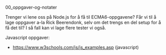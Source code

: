 00_oppgaver-og-notater

Trenger vi lene oss på Node.js for å få til ECMA6-oppgavene?
Får vi til å lage oppgaver a-la Rick Beerendonk, selv om det trengs en del setup for å få det til?
I så fall kan vi lage flere tester vi også.


Javascript oppgaver:

* https://www.w3schools.com/js/js_examples.asp (javascript)
